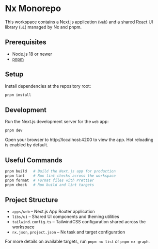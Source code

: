 # Nx Monorepo

This workspace contains a Next.js application (`web`) and a shared React UI library (`ui`) managed by Nx and pnpm.

## Prerequisites

- Node.js 18 or newer
- [pnpm](https://pnpm.io/installation)

## Setup

Install dependencies at the repository root:

```bash
pnpm install
```

## Development

Run the Next.js development server for the `web` app:

```bash
pnpm dev
```

Open your browser to http://localhost:4200 to view the app. Hot reloading is enabled by default.

## Useful Commands

```bash
pnpm build   # Build the Next.js app for production
pnpm lint    # Run lint checks across the workspace
pnpm format  # Format files with Prettier
pnpm check   # Run build and lint targets
```

## Project Structure

- `apps/web` – Next.js App Router application
- `libs/ui` – Shared UI components and theming utilities
- `tailwind.config.ts` – TailwindCSS configuration shared across the workspace
- `nx.json`, `project.json` – Nx task and target configuration

For more details on available targets, run `pnpm nx list` or `pnpm nx graph`.
